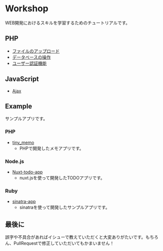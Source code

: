 # Workshop

WEB開発におけるスキルを学習するためのチュートリアルです。

## PHP

* [ファイルのアップロード](php/file-upload)
* [データベースの操作](php/pdo-tutorial)
* [ユーザー認証機能](php/user-registration)

## JavaScript

* [Ajax](javascript/ajax)

## Example

サンプルアプリです。

### PHP

* [tiny_memo](https://github.com/shoyan/tiny_memo)
  * PHPで開発したメモアプリです。

### Node.js

* [Nuxt-todo-app](https://github.com/shoyan/nuxt-todo-app)
  * nuxt.jsを使って開発したTODOアプリです。

### Ruby

* [sinatra-app](https://github.com/shoyan/sinatra-app)
  * sinatraを使って開発したサンプルアプリです。

## 最後に

誤字や不具合があればイシューで教えていただくと大変ありがたいです。もちろん、PullRequestで修正していただいてもかまいません！

